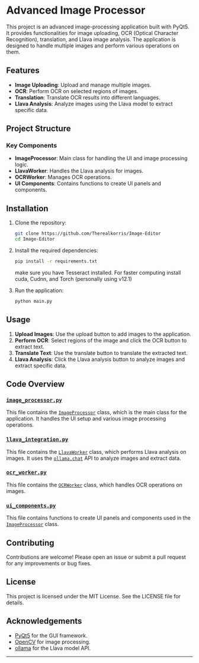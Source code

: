 # Advanced Image Processor

This project is an advanced image-processing application built with PyQt5. It provides functionalities for image uploading, OCR (Optical Character Recognition), translation, and Llava image analysis. The application is designed to handle multiple images and perform various operations on them.

## Features

- **Image Uploading**: Upload and manage multiple images.
- **OCR**: Perform OCR on selected regions of images.
- **Translation**: Translate OCR results into different languages.
- **Llava Analysis**: Analyze images using the Llava model to extract specific data.

## Project Structure

### Key Components

- **ImageProcessor**: Main class for handling the UI and image processing logic.
- **LlavaWorker**: Handles the Llava analysis for images.
- **OCRWorker**: Manages OCR operations.
- **UI Components**: Contains functions to create UI panels and components.

## Installation

1. Clone the repository:
    ```sh
    git clone https://github.com/Therealkorris/Image-Editor
    cd Image-Editor
    ```

2. Install the required dependencies:
    ```sh
    pip install -r requirements.txt
    ```
    make sure you have Tesseract installed.
    For faster computing install cuda, Cudnn, and Torch (personally using v12.1)

4. Run the application:
    ```sh
    python main.py
    ```

## Usage

1. **Upload Images**: Use the upload button to add images to the application.
2. **Perform OCR**: Select regions of the image and click the OCR button to extract text.
3. **Translate Text**: Use the translate button to translate the extracted text.
4. **Llava Analysis**: Click the Llava analysis button to analyze images and extract specific data.

## Code Overview

### [`image_processor.py`](command:_github.copilot.openRelativePath?%5B%7B%22scheme%22%3A%22file%22%2C%22authority%22%3A%22%22%2C%22path%22%3A%22%2Fe%3A%2FImage%20Editor%2Fimage_processor.py%22%2C%22query%22%3A%22%22%2C%22fragment%22%3A%22%22%7D%5D "e:\Image Editor\image_processor.py")

This file contains the [`ImageProcessor`](command:_github.copilot.openSymbolFromReferences?%5B%22ImageProcessor%22%2C%5B%7B%22uri%22%3A%7B%22%24mid%22%3A1%2C%22fsPath%22%3A%22e%3A%5C%5CImage%20Editor%5C%5Cimage_processor.py%22%2C%22_sep%22%3A1%2C%22external%22%3A%22file%3A%2F%2F%2Fe%253A%2FImage%2520Editor%2Fimage_processor.py%22%2C%22path%22%3A%22%2Fe%3A%2FImage%20Editor%2Fimage_processor.py%22%2C%22scheme%22%3A%22file%22%7D%2C%22pos%22%3A%7B%22line%22%3A11%2C%22character%22%3A6%7D%7D%5D%5D "Go to definition") class, which is the main class for the application. It handles the UI setup and various image processing operations.

### [`llava_integration.py`](command:_github.copilot.openRelativePath?%5B%7B%22scheme%22%3A%22file%22%2C%22authority%22%3A%22%22%2C%22path%22%3A%22%2Fe%3A%2FImage%20Editor%2Fllava_integration.py%22%2C%22query%22%3A%22%22%2C%22fragment%22%3A%22%22%7D%5D "e:\Image Editor\llava_integration.py")

This file contains the [`LlavaWorker`](command:_github.copilot.openSymbolFromReferences?%5B%22LlavaWorker%22%2C%5B%7B%22uri%22%3A%7B%22%24mid%22%3A1%2C%22fsPath%22%3A%22e%3A%5C%5CImage%20Editor%5C%5Cimage_processor.py%22%2C%22_sep%22%3A1%2C%22external%22%3A%22file%3A%2F%2F%2Fe%253A%2FImage%2520Editor%2Fimage_processor.py%22%2C%22path%22%3A%22%2Fe%3A%2FImage%20Editor%2Fimage_processor.py%22%2C%22scheme%22%3A%22file%22%7D%2C%22pos%22%3A%7B%22line%22%3A9%2C%22character%22%3A30%7D%7D%2C%7B%22uri%22%3A%7B%22%24mid%22%3A1%2C%22fsPath%22%3A%22e%3A%5C%5CImage%20Editor%5C%5Cllava_integration.py%22%2C%22_sep%22%3A1%2C%22external%22%3A%22file%3A%2F%2F%2Fe%253A%2FImage%2520Editor%2Fllava_integration.py%22%2C%22path%22%3A%22%2Fe%3A%2FImage%20Editor%2Fllava_integration.py%22%2C%22scheme%22%3A%22file%22%7D%2C%22pos%22%3A%7B%22line%22%3A7%2C%22character%22%3A6%7D%7D%5D%5D "Go to definition") class, which performs Llava analysis on images. It uses the [`ollama.chat`](command:_github.copilot.openSymbolFromReferences?%5B%22ollama.chat%22%2C%5B%7B%22uri%22%3A%7B%22%24mid%22%3A1%2C%22fsPath%22%3A%22e%3A%5C%5CImage%20Editor%5C%5Cllava_integration.py%22%2C%22_sep%22%3A1%2C%22external%22%3A%22file%3A%2F%2F%2Fe%253A%2FImage%2520Editor%2Fllava_integration.py%22%2C%22path%22%3A%22%2Fe%3A%2FImage%20Editor%2Fllava_integration.py%22%2C%22scheme%22%3A%22file%22%7D%2C%22pos%22%3A%7B%22line%22%3A1%2C%22character%22%3A7%7D%7D%5D%5D "Go to definition") API to analyze images and extract data.

### [`ocr_worker.py`](command:_github.copilot.openRelativePath?%5B%7B%22scheme%22%3A%22file%22%2C%22authority%22%3A%22%22%2C%22path%22%3A%22%2Fe%3A%2FImage%20Editor%2Focr_worker.py%22%2C%22query%22%3A%22%22%2C%22fragment%22%3A%22%22%7D%5D "e:\Image Editor\ocr_worker.py")

This file contains the [`OCRWorker`](command:_github.copilot.openSymbolFromReferences?%5B%22OCRWorker%22%2C%5B%7B%22uri%22%3A%7B%22%24mid%22%3A1%2C%22fsPath%22%3A%22e%3A%5C%5CImage%20Editor%5C%5Cimage_processor.py%22%2C%22_sep%22%3A1%2C%22external%22%3A%22file%3A%2F%2F%2Fe%253A%2FImage%2520Editor%2Fimage_processor.py%22%2C%22path%22%3A%22%2Fe%3A%2FImage%20Editor%2Fimage_processor.py%22%2C%22scheme%22%3A%22file%22%7D%2C%22pos%22%3A%7B%22line%22%3A7%2C%22character%22%3A23%7D%7D%5D%5D "Go to definition") class, which handles OCR operations on images.

### [`ui_components.py`](command:_github.copilot.openRelativePath?%5B%7B%22scheme%22%3A%22file%22%2C%22authority%22%3A%22%22%2C%22path%22%3A%22%2Fe%3A%2FImage%20Editor%2Fui_components.py%22%2C%22query%22%3A%22%22%2C%22fragment%22%3A%22%22%7D%5D "e:\Image Editor\ui_components.py")

This file contains functions to create UI panels and components used in the [`ImageProcessor`](command:_github.copilot.openSymbolFromReferences?%5B%22ImageProcessor%22%2C%5B%7B%22uri%22%3A%7B%22%24mid%22%3A1%2C%22fsPath%22%3A%22e%3A%5C%5CImage%20Editor%5C%5Cimage_processor.py%22%2C%22_sep%22%3A1%2C%22external%22%3A%22file%3A%2F%2F%2Fe%253A%2FImage%2520Editor%2Fimage_processor.py%22%2C%22path%22%3A%22%2Fe%3A%2FImage%20Editor%2Fimage_processor.py%22%2C%22scheme%22%3A%22file%22%7D%2C%22pos%22%3A%7B%22line%22%3A11%2C%22character%22%3A6%7D%7D%5D%5D "Go to definition") class.

## Contributing

Contributions are welcome! Please open an issue or submit a pull request for any improvements or bug fixes.

## License

This project is licensed under the MIT License. See the LICENSE file for details.

## Acknowledgements

- [PyQt5](https://www.riverbankcomputing.com/software/pyqt/intro) for the GUI framework.
- [OpenCV](https://opencv.org/) for image processing.
- [ollama](https://ollama.com/) for the Llava model API.

---
